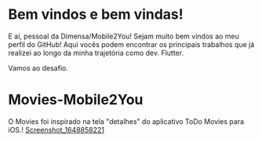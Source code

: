 
# Bem vindos e bem vindas!
E aí, pessoal da Dimensa/Mobile2You! Sejam muito bem vindos ao meu perfil do GitHub!
Aqui vocês podem encontrar os principais trabalhos que já realizei ao longo da minha trajetória como dev. Flutter.

Vamos ao desafio.

# Movies-Mobile2You
O Movies foi inspirado na tela "detalhes" do aplicativo ToDo Movies para iOS.!
[Screenshot_1648858221](https://user-images.githubusercontent.com/84111045/161356744-71ec4910-d9c4-4048-bc36-2cb02dee9684.png)
